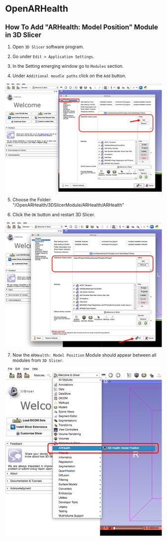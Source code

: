 # OpenARHealth

## How To Add "ARHealth: Model Position" Module in 3D Slicer

1. Open `3D Slicer` software program.

2. Go under `Edit > Application Settings`.

3. In the Setting emerging window go to `Modules` section.

4. Under `Additional moudle paths` click on the `Add` button.

![HowToAddModule_Step3](HowToAddModule_Step4.png)

5. Choose the Folder: "/OpenARHealth/3DSlicerModule/ARHealth/ARHealth"

6. Click the `OK` button and restart 3D Slicer.

![HowToAddModule_Step6](HowToAddModule_Step6.png)

7. Now the `ARHealth: Model Position` Module should appear between all modules from `3D Slicer`.

![HowToAddModule_Step7](HowToAddModule_Step7.png)